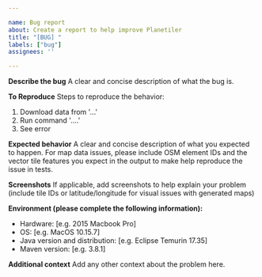 ```yaml
---

name: Bug report
about: Create a report to help improve Planetiler
title: "[BUG] "
labels: ["bug"]
assignees: ''

---
```


**Describe the bug**
A clear and concise description of what the bug is.

**To Reproduce**
Steps to reproduce the behavior:

1. Download data from '...'
2. Run command '....'
3. See error

**Expected behavior**
A clear and concise description of what you expected to happen. For map data issues, please include OSM element IDs and
the vector tile features you expect in the output to make help reproduce the issue in tests.

**Screenshots**
If applicable, add screenshots to help explain your problem (include tile IDs or latitude/longitude for visual issues
with generated maps)

**Environment (please complete the following information):**

- Hardware: [e.g. 2015 Macbook Pro]
- OS: [e.g. MacOS 10.15.7]
- Java version and distribution: [e.g. Eclipse Temurin 17.35]
- Maven version: [e.g. 3.8.1]

**Additional context**
Add any other context about the problem here.
